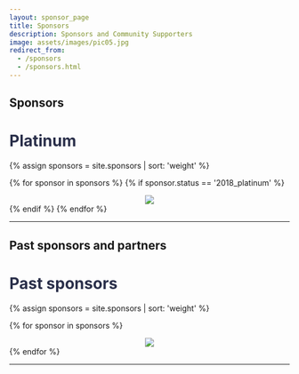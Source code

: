 ```yaml
---
layout: sponsor_page
title: Sponsors
description: Sponsors and Community Supporters
image: assets/images/pic05.jpg
redirect_from:
  - /sponsors
  - /sponsors.html
---
```


## Sponsors
<!-- <h1 style="color: #2a2f4a !important;">Sponsors</h1> -->

<h1 style="color: #2a2f4a !important;">Platinum</h1>
<div class="row">
{% assign sponsors = site.sponsors | sort: 'weight' %}

{% for sponsor in sponsors %}
	{% if sponsor.status == '2018_platinum' %}
		<div class="3u" style="text-align:center;">
			<span class="image fit">
				<img src="{{ sponsor.img | prepend: site.baseurl | prepend: site.url }}" class="img-sponsor">
			</span>
		</div>
	{% endif %}
{% endfor %}
</div>

<hr>

## Past sponsors and partners 

<h1 style="color: #2a2f4a !important;">Past sponsors</h1>
<div class="row">
{% assign sponsors = site.sponsors | sort: 'weight' %}

{% for sponsor in sponsors %}
		<div class="2u" style="text-align:center;">
			<span class="image fit">
				<img src="{{ sponsor.img | prepend: site.baseurl | prepend: site.url }}" class="img-sponsor">
			</span>
		</div>
{% endfor %}

<hr>
